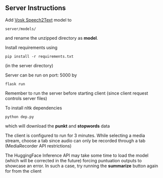 ## Server Instructions

Add [Vosk Speech2Text](https://alphacephei.com/vosk/models/vosk-model-en-in-0.4.zip) model to 
```
server/models/
```
and rename the unzipped directory as **model**.

Install requirements using 
```
pip install -r requirements.txt
```
(in the server directory)

Server can be run on port: 5000 by
```
flask run
```
Remember to run the server before starting client (since client request controls server files) 

To install nltk dependencies
```
python dep.py
```
which will download the **punkt** and **stopwords** data

The client is configured to run for 3 minutes. While selecting a media stream, choose a tab since audio can only be recorded through a tab (MediaRecorder API restrictions)

The HuggingFace Inference API may take some time to load the model (which will be corrected in the future) forcing puntuation outputs to showcase an error. In such a case, try running the **summarize** button again for from the client

